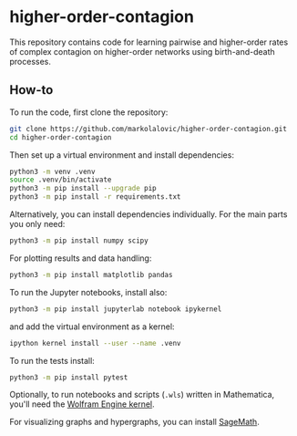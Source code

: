 # higher-order-contagion
This repository contains code for learning pairwise and higher-order rates of complex contagion on higher-order networks using birth-and-death processes.

## How-to
To run the code, first clone the repository:
```bash
git clone https://github.com/markolalovic/higher-order-contagion.git
cd higher-order-contagion
```

Then set up a virtual environment and install dependencies:
```bash
python3 -m venv .venv
source .venv/bin/activate
python3 -m pip install --upgrade pip
python3 -m pip install -r requirements.txt
```

Alternatively, you can install dependencies individually. For the main parts you only need:
```bash
python3 -m pip install numpy scipy
```

For plotting results and data handling:
```bash
python3 -m pip install matplotlib pandas
```

To run the Jupyter notebooks, install also:
```bash
python3 -m pip install jupyterlab notebook ipykernel
```

and add the virtual environment as a kernel:
```bash
ipython kernel install --user --name .venv
```

To run the tests install:
```bash
python3 -m pip install pytest
```

Optionally, to run notebooks and scripts (`.wls`) written in Mathematica, you'll need the [Wolfram Engine kernel](https://www.wolfram.com/engine/index.php.en). 

For visualizing graphs and hypergraphs, you can install [SageMath](https://www.sagemath.org/).

